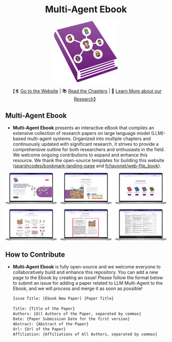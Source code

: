 <div align="center">
  <h1>Multi-Agent Ebook</h1>
  <img src='./images/logo5.png' width=200>
</div>

<p align="center">
    【🏄 <a href="https://thinkwee.top/multiagent_ebook/">Go to the Website</a> | 📚 <a href="https://thinkwee.top/multiagent_ebook/#book">Read the Chapters</a> | 🧐 <a href="https://thinkwee.top/multiagent_ebook/#more-works">Learn More about our Research</a>】
</p>

## Multi-Agent Ebook

- **Multi-Agent Ebook** presents an interactive eBook that compiles an extensive collection of research papers on large language model (LLM)-based multi-agent systems. Organized into multiple chapters and continuously updated with significant research, it strives to provide a comprehensive outline for both researchers and enthusiasts in the field. We welcome ongoing contributions to expand and enhance this resource. We thank the open-source templates for building this website ([sparshcodes/bookmark-landing-page](https://github.com/sparshcodes/bookmark-landing-page) and [fchavonet/web-flip_book](https://github.com/fchavonet/web-flip_book)).  

<p align="center">
<img src='../misc/ebook.png' width=800>
</p>

## How to Contribute

- **Multi-Agent Ebook** is fully open-source and we welcome everyone to collaboratively build and enhance this repository. You can add a new page to the Ebook by creating an issue! Please follow the format below to submit an issue for adding a paper related to LLM Multi-Agent to the Ebook, and we will process and merge it as soon as possible!

    ```
    Issue Title: [Ebook New Paper] {Paper Title}

    Title: {Title of the Paper}
    Authors: {All Authors of the Paper, separated by commas}
    Date: {Paper Submission Date for the first version}
    Abstract: {Abstract of the Paper}
    Url: {Url of the Paper}
    Affiliation: {Affiliations of All Authors, separated by commas}
    ```
